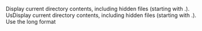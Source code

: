 Display current directory contents, including hidden files (starting with .). UsDisplay current directory contents, including hidden files (starting with .). Use the long format

